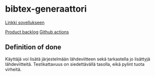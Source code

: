 # bibtex-generaattori
[Linkki sovellukseen](https://ohtu.capscience.fi/)

[Product backlog](https://docs.google.com/spreadsheets/d/1iF_o2BonsYtQlAYNAM78CDaxmr6lO7b8xHMP3yNJEwg/edit#gid=1)
[Github actions](https://github.com/henriimmonen/bibtex-generaattori/actions/runs/3593687228)

## Definition of done

Käyttäjä voi lisätä järjestelmään lähdeviitteen sekä tarkastella jo lisättyjä lähdeviitteitä. Testikattavuus on siedettävällä tasolla, eikä pylint tuota virheitä.

